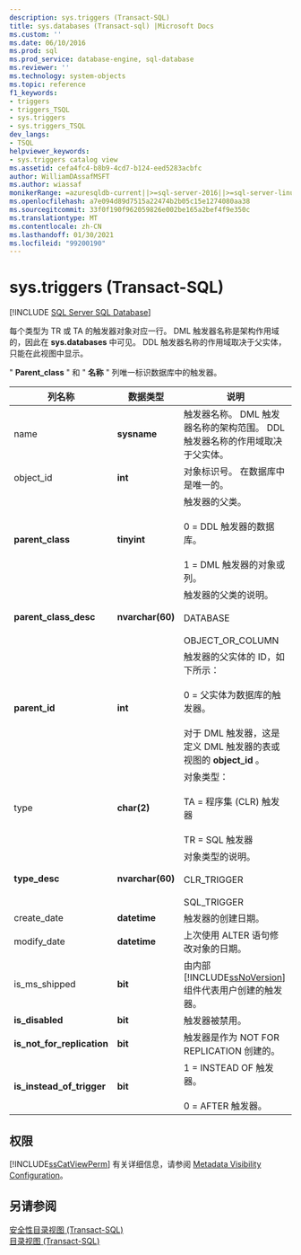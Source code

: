 ```yaml
---
description: sys.triggers (Transact-SQL)
title: sys.databases (Transact-sql) |Microsoft Docs
ms.custom: ''
ms.date: 06/10/2016
ms.prod: sql
ms.prod_service: database-engine, sql-database
ms.reviewer: ''
ms.technology: system-objects
ms.topic: reference
f1_keywords:
- triggers
- triggers_TSQL
- sys.triggers
- sys.triggers_TSQL
dev_langs:
- TSQL
helpviewer_keywords:
- sys.triggers catalog view
ms.assetid: cefa4fc4-b8b9-4cd7-b124-eed5283acbfc
author: WilliamDAssafMSFT
ms.author: wiassaf
monikerRange: =azuresqldb-current||>=sql-server-2016||>=sql-server-linux-2017||=azuresqldb-mi-current
ms.openlocfilehash: a7e094d89d7515a22474b2b05c15e1274080aa38
ms.sourcegitcommit: 33f0f190f962059826e002be165a2bef4f9e350c
ms.translationtype: MT
ms.contentlocale: zh-CN
ms.lasthandoff: 01/30/2021
ms.locfileid: "99200190"
---
```

# <a name="systriggers-transact-sql"></a>sys.triggers (Transact-SQL)
[!INCLUDE [SQL Server SQL Database](../../includes/applies-to-version/sql-asdb.md)]

  每个类型为 TR 或 TA 的触发器对象对应一行。 DML 触发器名称是架构作用域的，因此在 **sys.databases** 中可见。 DDL 触发器名称的作用域取决于父实体，只能在此视图中显示。  
  
 " **Parent_class** " 和 " **名称** " 列唯一标识数据库中的触发器。  
  
|列名称|数据类型|说明|  
|-----------------|---------------|-----------------|  
|name|**sysname**|触发器名称。 DML 触发器名称的架构范围。 DDL 触发器名称的作用域取决于父实体。|  
|object_id|**int**|对象标识号。 在数据库中是唯一的。|  
|**parent_class**|**tinyint**|触发器的父类。<br /><br /> 0 = DDL 触发器的数据库。<br /><br /> 1 = DML 触发器的对象或列。|  
|**parent_class_desc**|**nvarchar(60)**|触发器的父类的说明。<br /><br /> DATABASE<br /><br /> OBJECT_OR_COLUMN|  
|**parent_id**|**int**|触发器的父实体的 ID，如下所示：<br /><br /> 0 = 父实体为数据库的触发器。<br /><br /> 对于 DML 触发器，这是定义 DML 触发器的表或视图的 **object_id** 。|  
|type|**char(2)**|对象类型：<br /><br /> TA = 程序集 (CLR) 触发器<br /><br /> TR = SQL 触发器|  
|**type_desc**|**nvarchar(60)**|对象类型的说明。<br /><br /> CLR_TRIGGER<br /><br /> SQL_TRIGGER|  
|create_date|**datetime**|触发器的创建日期。|  
|modify_date|**datetime**|上次使用 ALTER 语句修改对象的日期。|  
|is_ms_shipped|**bit**|由内部 [!INCLUDE[ssNoVersion](../../includes/ssnoversion-md.md)] 组件代表用户创建的触发器。|  
|**is_disabled**|**bit**|触发器被禁用。|  
|**is_not_for_replication**|**bit**|触发器是作为 NOT FOR REPLICATION 创建的。|  
|**is_instead_of_trigger**|**bit**|1 = INSTEAD OF 触发器。<br /><br /> 0 = AFTER 触发器。|  
  
## <a name="permissions"></a>权限  
 [!INCLUDE[ssCatViewPerm](../../includes/sscatviewperm-md.md)] 有关详细信息，请参阅 [Metadata Visibility Configuration](../../relational-databases/security/metadata-visibility-configuration.md)。  
  
## <a name="see-also"></a>另请参阅  
 [安全性目录视图 (Transact-SQL)](../../relational-databases/system-catalog-views/security-catalog-views-transact-sql.md)   
 [目录视图 (Transact-SQL)](../../relational-databases/system-catalog-views/catalog-views-transact-sql.md)  
  
  
